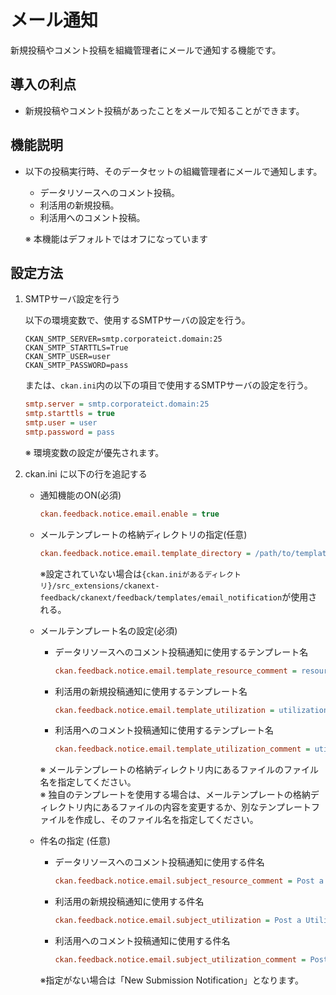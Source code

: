 # メール通知

新規投稿やコメント投稿を組織管理者にメールで通知する機能です。

## 導入の利点

* 新規投稿やコメント投稿があったことをメールで知ることができます。

## 機能説明

* 以下の投稿実行時、そのデータセットの組織管理者にメールで通知します。
    * データリソースへのコメント投稿。
    * 利活用の新規投稿。
    * 利活用へのコメント投稿。

    ※ 本機能はデフォルトではオフになっています

## 設定方法

1. SMTPサーバ設定を行う

    以下の環境変数で、使用するSMTPサーバの設定を行う。

    ```
    CKAN_SMTP_SERVER=smtp.corporateict.domain:25
    CKAN_SMTP_STARTTLS=True
    CKAN_SMTP_USER=user
    CKAN_SMTP_PASSWORD=pass
    ```

    または、`ckan.ini`内の以下の項目で使用するSMTPサーバの設定を行う。  

    ```ini
    smtp.server = smtp.corporateict.domain:25
    smtp.starttls = true
    smtp.user = user
    smtp.password = pass
    ```
    
    ※ 環境変数の設定が優先されます。

2. ckan.ini に以下の行を追記する

    * 通知機能のON(必須)

        ```ini
        ckan.feedback.notice.email.enable = true
        ```

    * メールテンプレートの格納ディレクトリの指定(任意)

        ```ini
        ckan.feedback.notice.email.template_directory = /path/to/template_dir
        ```

        ※設定されていない場合は`{ckan.iniがあるディレクトリ}/src_extensions/ckanext-feedback/ckanext/feedback/templates/email_notification`が使用される。

    * メールテンプレート名の設定(必須)

        * データリソースへのコメント投稿通知に使用するテンプレート名

            ```ini
            ckan.feedback.notice.email.template_resource_comment = resource_comment.text
            ```

        * 利活用の新規投稿通知に使用するテンプレート名

            ```ini
            ckan.feedback.notice.email.template_utilization = utilization.text
            ```

        * 利活用へのコメント投稿通知に使用するテンプレート名

            ```ini
            ckan.feedback.notice.email.template_utilization_comment = utilization_comment.text
            ```

        ※ メールテンプレートの格納ディレクトリ内にあるファイルのファイル名を指定してください。  
        ※ 独自のテンプレートを使用する場合は、メールテンプレートの格納ディレクトリ内にあるファイルの内容を変更するか、別なテンプレートファイルを作成し、そのファイル名を指定してください。

    * 件名の指定 (任意)

        * データリソースへのコメント投稿通知に使用する件名

            ```ini
            ckan.feedback.notice.email.subject_resource_comment = Post a Resource comment
            ```

        * 利活用の新規投稿通知に使用する件名

            ```ini
            ckan.feedback.notice.email.subject_utilization = Post a Utilization
            ```

        * 利活用へのコメント投稿通知に使用する件名

            ```ini
            ckan.feedback.notice.email.subject_utilization_comment = Post a Utilization comment
            ```

        ※指定がない場合は「New Submission Notification」となります。
